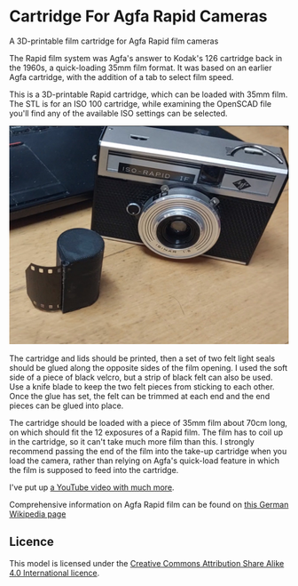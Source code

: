 # Cartridge For Agfa Rapid Cameras
A 3D-printable film cartridge for Agfa Rapid film cameras

The Rapid film system was Agfa's answer to Kodak's 126 cartridge back in the 1960s, a quick-loading 35mm film format. It was based on an earlier Agfa cartridge, with the addition of a tab to select film speed.

This is a 3D-printable Rapid cartridge, which can be loaded with 35mm film. The STL is for an ISO 100 cartridge, while examining the OpenSCAD file you'll find any of the available ISO settings can be selected.

![The cartridge, with an Agfa Rapid camera in the background](agfa-rapid-cartridge.jpg "The cartridge, with an Agfa Rapid camera in the background")

The cartridge and lids should be printed, then a set of two felt light seals should be glued along the opposite sides of the film opening. I used the soft side of a piece of black velcro, but a strip of black felt can also be used. Use a knife blade to keep the two felt pieces from sticking to each other. Once the glue has set, the felt can be trimmed at each end and the end pieces can be glued into place.

The cartridge should be loaded with a piece of 35mm film about 70cm long, on which should fit the 12 exposures of a Rapid film. The film has to coil up in the cartridge, so it can't take much more film than this. I strongly recommend passing the end of the film into the take-up cartridge when you load the camera, rather than relying on Agfa's quick-load feature in which the film is supposed to feed into the cartridge.

I've put up [a YouTube video with much more](https://www.youtube.com/watch?v=byiobFTktFw).

Comprehensive information on Agfa Rapid film can be found on [this German Wikipedia page](https://de.wikipedia.org/wiki/Agfa_Rapid)

## Licence

This model is licensed under the [Creative Commons Attribution Share Alike 4.0 International licence](license.md).
